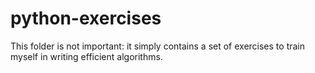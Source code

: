 # python-exercises
This folder is not important: it simply contains a set of exercises to train myself in writing efficient algorithms.
